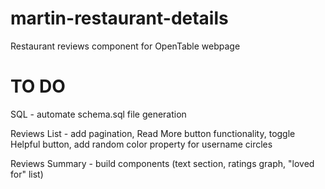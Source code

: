 # martin-restaurant-details
Restaurant reviews component for OpenTable webpage

# TO DO
  SQL - automate schema.sql file generation

  Reviews List - add pagination, Read More button functionality, toggle Helpful button, add random color property for username circles

  Reviews Summary - build components (text section, ratings graph, "loved for" list)